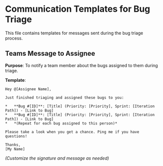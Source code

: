 # Communication Templates for Bug Triage

This file contains templates for messages sent during the bug triage process.

## Teams Message to Assignee

**Purpose**: To notify a team member about the bugs assigned to them during triage.

**Template**:

```text
Hey @[Assignee Name],

Just finished triaging and assigned these bugs to you:

*   **Bug #[ID]**: [Title] (Priority: [Priority], Sprint: [Iteration Path]) - [Link to Bug]
*   **Bug #[ID]**: [Title] (Priority: [Priority], Sprint: [Iteration Path]) - [Link to Bug]
*   *(Repeat for each bug assigned to this person)*

Please take a look when you get a chance. Ping me if you have questions!

Thanks,
[My Name]
```
*(Customize the signature and message as needed)*
